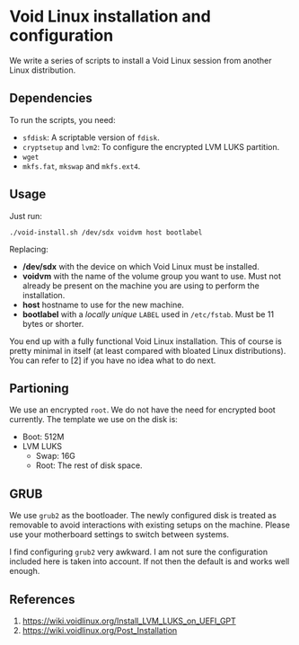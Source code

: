 # Void Linux installation and configuration
We write a series of scripts to install a Void Linux session from another
Linux distribution.

## Dependencies
To run the scripts, you need:
* `sfdisk`: A scriptable version of `fdisk`.
* `cryptsetup` and `lvm2`: To configure the encrypted LVM LUKS partition.
* `wget`
* `mkfs.fat`, `mkswap` and `mkfs.ext4`.

## Usage
Just run:

```shell
./void-install.sh /dev/sdx voidvm host bootlabel
```

Replacing:
* **/dev/sdx** with the device on which Void Linux must be installed.
* **voidvm** with the name of the volume group you want to use. Must not already
be present on the machine you are using to perform the installation.
* **host** hostname to use for the new machine.
* **bootlabel** with a *locally unique* `LABEL` used in `/etc/fstab`. Must be
11 bytes or shorter.

You end up with a fully functional Void Linux installation. This of course is
pretty minimal in itself (at least compared with bloated Linux distributions).
You can refer to [2] if you have no idea what to do next.

## Partioning
We use an encrypted `root`. We do not have the need for encrypted boot
currently. The template we use on the disk is:
* Boot: 512M
* LVM LUKS
  * Swap: 16G
  * Root: The rest of disk space.

## GRUB
We use `grub2` as the bootloader. The newly configured disk is treated as
removable to avoid interactions with existing setups on the machine. Please
use your motherboard settings to switch between systems.

I find configuring `grub2` very awkward. I am not sure the configuration
included here is taken into account. If not then the default is and works well
enough.

## References
1. https://wiki.voidlinux.org/Install_LVM_LUKS_on_UEFI_GPT
1. https://wiki.voidlinux.org/Post_Installation
